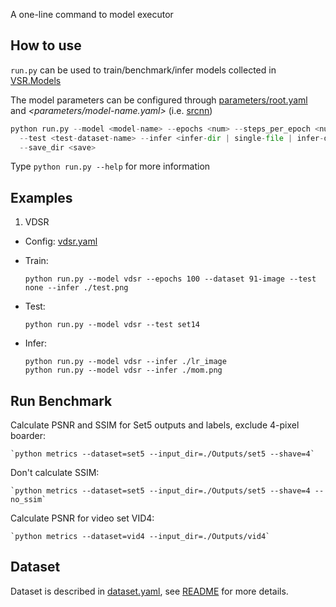 A one-line command to model executor
## How to use
`run.py` can be used to train/benchmark/infer models collected in [VSR.Models](../VSR/Models)

The model parameters can be configured through [parameters/root.yaml](./parameters/root.yaml) and
*<parameters/model-name.yaml>* (i.e. [srcnn](./parameters/srcnn.yaml))

```Python
python run.py --model <model-name> --epochs <num> --steps_per_epoch <num> --dataset <train-dataset-name> \
  --test <test-dataset-name> --infer <infer-dir | single-file | infer-dataset-name> --threads <loading-thread-num>\
  --save_dir <save>
```

Type `python run.py --help` for more information

## Examples
1. VDSR
- Config: [vdsr.yaml](parameters/vdsr.yaml)
- Train:
    
    `python run.py --model vdsr --epochs 100 --dataset 91-image --test none --infer ./test.png`
- Test:

    `python run.py --model vdsr --test set14`
- Infer:
    ```
    python run.py --model vdsr --infer ./lr_image
    python run.py --model vdsr --infer ./mom.png
    ```

## Run Benchmark
Calculate PSNR and SSIM for Set5 outputs and labels, exclude 4-pixel boarder:

    `python metrics --dataset=set5 --input_dir=./Outputs/set5 --shave=4`

Don't calculate SSIM:
    
    `python metrics --dataset=set5 --input_dir=./Outputs/set5 --shave=4 --no_ssim`

Calculate PSNR for video set VID4:

    `python metrics --dataset=vid4 --input_dir=./Outputs/vid4`


## Dataset
Dataset is described in [dataset.yaml](../Data/datasets.yaml), see [README](../Data/README.md) for more details.
